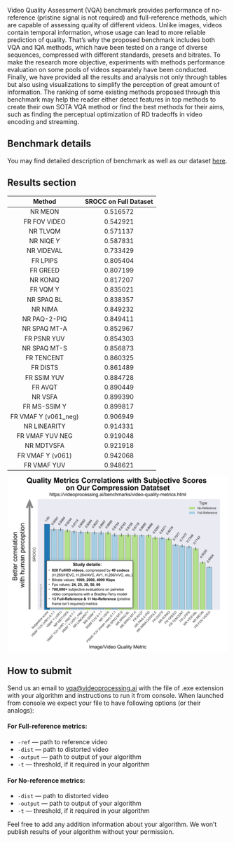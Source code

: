 Video Quality Assessment (VQA) benchmark provides performance of no-reference (pristine signal is not required) and full-reference methods, which are capable of assessing quality of different videos. Unlike images, videos contain temporal information, whose usage can lead to more reliable prediction of quality. That’s why the proposed benchmark includes both VQA and IQA methods, which have been tested on a range of diverse sequences, compressed with different standards, presets and bitrates. To make the research more objective, experiments with methods performance evaluation on some pools of videos separately have been conducted. Finally, we have provided all the results and analysis not only through tables but also using visualizations to simplify the perception of great amount of information. The ranking of some existing methods proposed through this benchmark may help the reader either detect features in top methods to create their own SOTA VQA method or find the best methods for their aims, such as finding the perceptual optimization of RD tradeoffs in video encoding and streaming.

## Benchmark details

You may find detailed description of benchmark as well as our dataset [here](https://videoprocessing.ai/benchmarks/video-quality-metrics.html).

## Results section
| Method | SROCC on Full Dataset |
|:--------------------:|:--------------:|
NR MEON              |  0.516572
FR FOV VIDEO       |          0.542921
NR TLVQM             |        0.571137
NR NIQE Y             |      0.587831
NR VIDEVAL           |        0.733429
FR LPIPS                |    0.805404
FR GREED              |      0.807199
NR KONIQ               |      0.817207
FR VQM Y               |      0.835021
NR SPAQ BL           |        0.838357
NR NIMA                 |              0.849232
NR PAQ-2-PIQ        |         0.849411
NR SPAQ MT-A        |         0.852967
FR PSNR YUV               |     0.854303
NR SPAQ MT-S        |         0.856873
FR TENCENT            |       0.860325
FR DISTS                  |   0.861489
FR SSIM YUV |            0.884728
FR AVQT         |             0.890449
NR VSFA          |            0.899390
FR MS-SSIM Y             |       0.899817
FR VMAF Y (v061_neg) |            0.906949
NR LINEARITY    |             0.914331
FR VMAF YUV NEG |    0.919048
NR MDTVSFA           |        0.921918
FR VMAF Y (v061)          |      0.942068
FR VMAF YUV                |       0.948621

<img src="/figures/leaderboard.png">

## How to submit
Send us an email to vqa@videoprocessing.ai with the file of .exe extension with your algorithm and instructions to run it from console. When launched from console we expect your file to have following options (or their analogs):

#### For Full-reference metrics: 
* `-ref` — path to reference video
* `-dist` — path to distorted video
* `-output` — path to output of your algorithm
* `-t` — threshold, if it required in your algorithm
 
 #### For No-reference metrics: 
*  `-dist` — path to distorted video
* `-output` — path to output of your algorithm
*  `-t` — threshold, if it required in your algorithm


Feel free to add any addition information about your algorithm. We won’t publish results of your algorithm without your permission.
